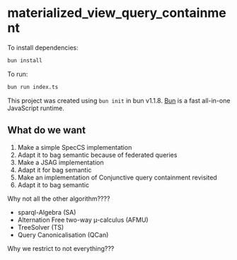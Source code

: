 # materialized_view_query_containment

To install dependencies:

```bash
bun install
```

To run:

```bash
bun run index.ts
```

This project was created using `bun init` in bun v1.1.8. [Bun](https://bun.sh) is a fast all-in-one JavaScript runtime.



## What do we want 

1) Make a simple SpecCS implementation 
2) Adapt it to bag semantic because of federated queries
3) Make a JSAG implementation
4) Adapt it for bag semantic 
5) Make an implementation of Conjunctive query containment revisited
6) Adapt it to bag semantic 

Why not all the other algorithm????


- sparql-Algebra (SA)
- Alternation Free two-way µ-calculus (AFMU)
- TreeSolver (TS)
- Query Canonicalisation (QCan)

Why we restrict to not everything???
